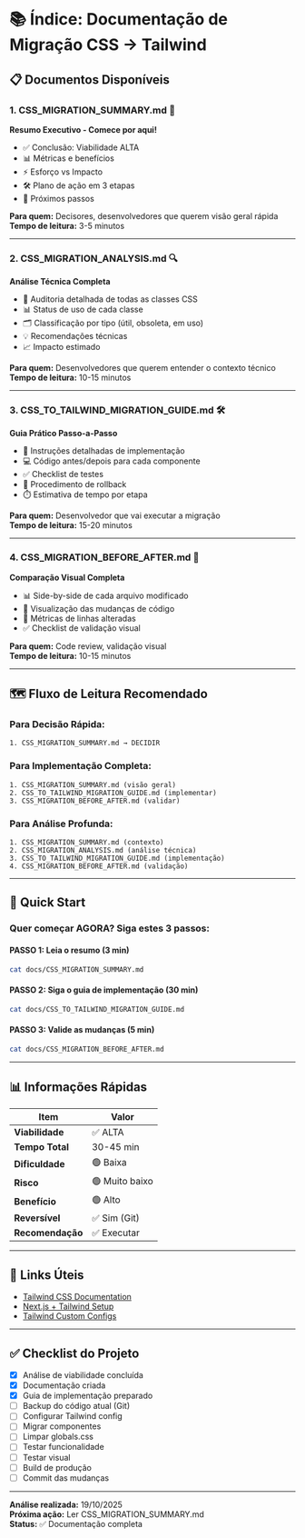# 📚 Índice: Documentação de Migração CSS → Tailwind

## 📋 Documentos Disponíveis

### 1. **CSS_MIGRATION_SUMMARY.md** 🎯
**Resumo Executivo - Comece por aqui!**
- ✅ Conclusão: Viabilidade ALTA
- 📊 Métricas e benefícios
- ⚡ Esforço vs Impacto
- 🛠️ Plano de ação em 3 etapas
- 🎯 Próximos passos

**Para quem:** Decisores, desenvolvedores que querem visão geral rápida  
**Tempo de leitura:** 3-5 minutos

---

### 2. **CSS_MIGRATION_ANALYSIS.md** 🔍
**Análise Técnica Completa**
- 🔎 Auditoria detalhada de todas as classes CSS
- 📊 Status de uso de cada classe
- 🗂️ Classificação por tipo (útil, obsoleta, em uso)
- 💡 Recomendações técnicas
- 📈 Impacto estimado

**Para quem:** Desenvolvedores que querem entender o contexto técnico  
**Tempo de leitura:** 10-15 minutos

---

### 3. **CSS_TO_TAILWIND_MIGRATION_GUIDE.md** 🛠️
**Guia Prático Passo-a-Passo**
- 📝 Instruções detalhadas de implementação
- 💻 Código antes/depois para cada componente
- ✅ Checklist de testes
- 🔄 Procedimento de rollback
- ⏱️ Estimativa de tempo por etapa

**Para quem:** Desenvolvedor que vai executar a migração  
**Tempo de leitura:** 15-20 minutos

---

### 4. **CSS_MIGRATION_BEFORE_AFTER.md** 👀
**Comparação Visual Completa**
- 📊 Side-by-side de cada arquivo modificado
- 🎨 Visualização das mudanças de código
- 📏 Métricas de linhas alteradas
- ✅ Checklist de validação visual

**Para quem:** Code review, validação visual  
**Tempo de leitura:** 10-15 minutos

---

## 🗺️ Fluxo de Leitura Recomendado

### Para Decisão Rápida:
```
1. CSS_MIGRATION_SUMMARY.md → DECIDIR
```

### Para Implementação Completa:
```
1. CSS_MIGRATION_SUMMARY.md (visão geral)
2. CSS_TO_TAILWIND_MIGRATION_GUIDE.md (implementar)
3. CSS_MIGRATION_BEFORE_AFTER.md (validar)
```

### Para Análise Profunda:
```
1. CSS_MIGRATION_SUMMARY.md (contexto)
2. CSS_MIGRATION_ANALYSIS.md (análise técnica)
3. CSS_TO_TAILWIND_MIGRATION_GUIDE.md (implementação)
4. CSS_MIGRATION_BEFORE_AFTER.md (validação)
```

---

## 🎯 Quick Start

### Quer começar AGORA? Siga estes 3 passos:

#### PASSO 1: Leia o resumo (3 min)
```bash
cat docs/CSS_MIGRATION_SUMMARY.md
```

#### PASSO 2: Siga o guia de implementação (30 min)
```bash
cat docs/CSS_TO_TAILWIND_MIGRATION_GUIDE.md
```

#### PASSO 3: Valide as mudanças (5 min)
```bash
cat docs/CSS_MIGRATION_BEFORE_AFTER.md
```

---

## 📊 Informações Rápidas

| Item | Valor |
|------|-------|
| **Viabilidade** | ✅ ALTA |
| **Tempo Total** | 30-45 min |
| **Dificuldade** | 🟢 Baixa |
| **Risco** | 🟢 Muito baixo |
| **Benefício** | 🟢 Alto |
| **Reversível** | ✅ Sim (Git) |
| **Recomendação** | ✅ Executar |

---

## 🔗 Links Úteis

- [Tailwind CSS Documentation](https://tailwindcss.com/docs)
- [Next.js + Tailwind Setup](https://nextjs.org/docs/app/building-your-application/styling/tailwind-css)
- [Tailwind Custom Configs](https://tailwindcss.com/docs/configuration)

---

## ✅ Checklist do Projeto

- [x] Análise de viabilidade concluída
- [x] Documentação criada
- [x] Guia de implementação preparado
- [ ] Backup do código atual (Git)
- [ ] Configurar Tailwind config
- [ ] Migrar componentes
- [ ] Limpar globals.css
- [ ] Testar funcionalidade
- [ ] Testar visual
- [ ] Build de produção
- [ ] Commit das mudanças

---

**Análise realizada:** 19/10/2025  
**Próxima ação:** Ler CSS_MIGRATION_SUMMARY.md  
**Status:** ✅ Documentação completa
